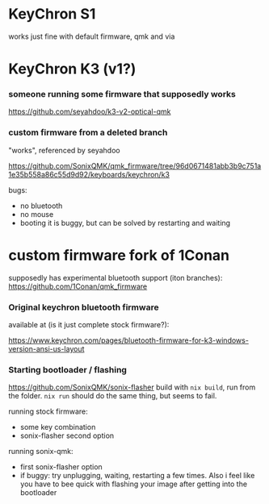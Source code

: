 # KeyChron S1

works just fine with default firmware, qmk and via

# KeyChron K3 (v1?)

### someone running some firmware that supposedly works

https://github.com/seyahdoo/k3-v2-optical-qmk

### custom firmware from a deleted branch 

"works", referenced by seyahdoo

https://github.com/SonixQMK/qmk_firmware/tree/96d0671481abb3b9c751a1e35b558a86c55d9d92/keyboards/keychron/k3

bugs:

- no bluetooth
- no mouse
- booting it is buggy, but can be solved by restarting and waiting


# custom firmware fork of 1Conan 

supposedly has experimental bluetooth support (iton branches):
https://github.com/1Conan/qmk_firmware

### Original keychron bluetooth firmware 

available at (is it just complete stock firmware?):

https://www.keychron.com/pages/bluetooth-firmware-for-k3-windows-version-ansi-us-layout

### Starting bootloader / flashing

https://github.com/SonixQMK/sonix-flasher
build with `nix build`, run from the folder. `nix run` should do the same thing, but seems to fail. 

running stock firmware: 
- some key combination
- sonix-flasher second option

running sonix-qmk: 
- first sonix-flasher option
- if buggy: try unplugging, waiting, restarting a few times. Also i feel like you have to bee quick with flashing your image after getting into the bootloader
